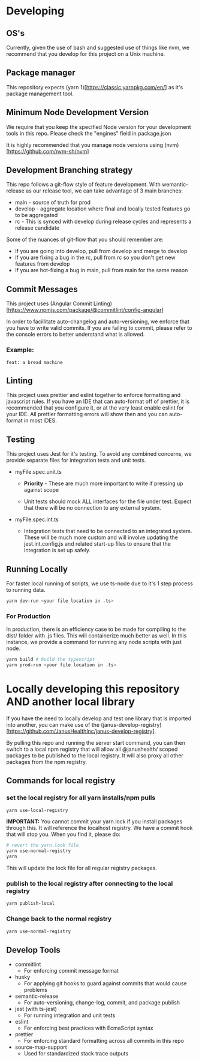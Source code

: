 # Developing

## OS's

Currently, given the use of bash and suggested use of things like nvm, we recommend that you 
develop for this project on a Unix machine.

## Package manager

This repository expects (yarn 1)[https://classic.yarnpkg.com/en/] as it's package management tool.

## Minimum Node Development Version

We require that you keep the specified Node version for your development tools in this repo.
Please check the "engines" field in package.json

It is highly recommended that you manage node versions using (nvm)[https://github.com/nvm-sh/nvm]

## Development Branching strategy

This repo follows a git-flow style of feature development.  With wemantic-release as our release tool,
we can take advantage of 3 main branches:

* main - source of truth for prod
* develop - aggregate location where final and locally tested features go to be aggregated
* rc - This is synced with develop during release cycles and represents a release candidate

Some of the nuances of git-flow that you should remember are:

* If you are going into develop, pull from develop and merge to develop
* If you are fixing a bug in the rc, pull from rc so you don't get new features from develop
* If you are hot-fixing a bug in main, pull from main for the same reason

## Commit Messages

This project uses (Angular Commit Linting)[https://www.npmjs.com/package/@commitlint/config-angular]

In order to facillitate auto-changelog and auto-versioning, we enforce that you have
to write valid commits. If you are failing to commit, please refer to the console errors
to better understand what is allowed.

### Example:

```
feat: a bread machine
```

## Linting

This project uses prettier and eslint together to enforce formatting and javascript rules. If you have an
IDE that can auto-format off of prettier, it is recommended that you configure it, or at the very least
enable eslint for your IDE. All prettier formatting errors will show then and you can auto-format in most
IDES.

## Testing

This project uses Jest for it's testing. To avoid any combined concerns, we provide separate files for
integration tests and unit tests.

- myFile.spec.unit.ts

  - **Priority** - These are much more important to write if pressing up against scope

  - Unit tests should mock ALL interfaces for the file under test. Expect that there will be no connection
    to any external system.

- myFile.spec.int.ts

  - Integration tests that need to be connected to an integrated system. These will be much more custom
    and will involve updating the jest.int.config.js and related start-up files to ensure that the integration
    is set up safely.

## Running Locally

For faster local running of scripts, we use ts-node due to it's 1 step process to running data.

```sh
yarn dev-run <your file location in .ts>
```

### For Production

In production, there is an efficiency case to be made for compiling to the dist/ folder with .js files.
This will containerize much better as well. In this instance, we provide a command for running any
node scripts with just node.

```sh
yarn build # build the typescript
yarn prod-run <your file location in .ts>
```

# Locally developing this repository AND another local library

If you have the need to locally develop and test one library that is imported into another,
you can make use of the (janus-develop-registry)[https://github.com/JanusHealthInc/janus-develop-registry].

By pulling this repo and running the server start command, you can then switch to a local npm registry that
will allow all @janushealth/ scoped packages to be published to the local registry.  It will also proxy all other packages from the npm registry.

## Commands for local registry

### set the local registry for all yarn installs/npm pulls
```sh
yarn use-local-registry
```

__IMPORTANT:__ You cannot commit your yarn.lock if you install packages through this.  It will reference the
localhost registry. We have a commit hook that will stop you.  When you find it, please do:

```sh
# revert the yarn.lock file
yarn use-normal-registry
yarn
```

This will update the lock file for all regular registry packages.

### publish to the local registry after connecting to the local registry
```sh
yarn publish-local
```

### Change back to the normal registry
```sh
yarn use-normal-registry
```

## Develop Tools

- commitlint
  - For enforcing commit message format
- husky
  - For applying git hooks to guard against commits that would cause problems
- semantic-release
  - For auto-versioning, change-log, commit, and package publish
- jest (with ts-jest)
  - For running integration and unit tests
- eslint
  - For enforcing best practices with EcmaScript syntax
- prettier
  - For enforcing standard formatting across all commits in this repo
- source-map-support
  - Used for standardized stack trace outputs
